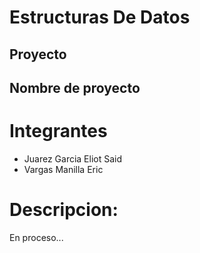 # Estructuras De Datos

## Proyecto

## Nombre de proyecto


# Integrantes
* Juarez Garcia Eliot Said
* Vargas Manilla Eric

# Descripcion:
En proceso...
